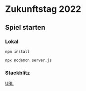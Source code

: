 # Zukunftstag 2022

## Spiel starten

### Lokal

```
npm install

npx nodemon server.js
```

### Stackblitz 
[URL](https://stackblitz.com/github/University-of-Potsdam-MM/zukunftstag2022-game/)
